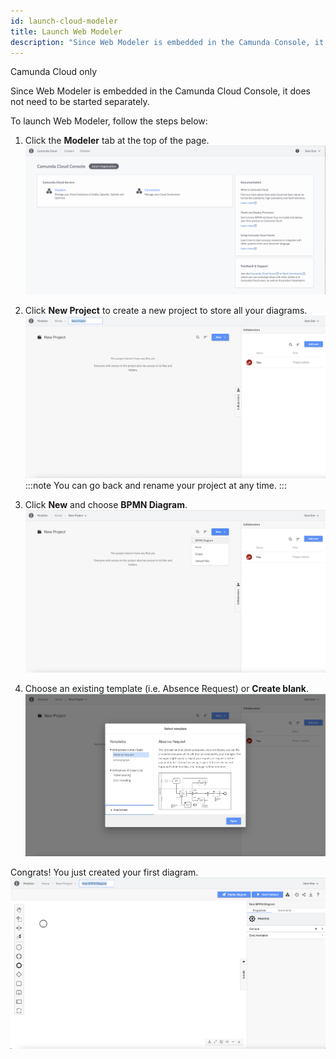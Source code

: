 ```yaml
---
id: launch-cloud-modeler
title: Launch Web Modeler
description: "Since Web Modeler is embedded in the Camunda Console, it does not need to be started separately. To launch Web Modeler, take the following steps."
---
```


<span class="badge badge--cloud">Camunda Cloud only</span>

Since Web Modeler is embedded in the Camunda Cloud Console, it does not need to be started separately.

To launch Web Modeler, follow the steps below:

1. Click the **Modeler** tab at the top of the page.
![cloud web modeler menu item](img/cloud-web-modeler-menu-item.png)

2. Click **New Project** to create a new project to store all your diagrams.
![web modeler empty home](img/web-modeler-new-user-new-project.png)
:::note
You can go back and rename your project at any time.
:::

3. Click **New** and choose **BPMN Diagram**.
![web modeler empty project](img/web-modeler-new-user-new-diagram-choose-bpmn.png)

4. Choose an existing template (i.e. Absence Request) or **Create blank**.
![web modeler new diagram modal](img/web-modeler-new-user-new-diagram-modal.png)

Congrats! You just created your first diagram.
![web modeler new diagram created](img/web-modeler-new-user-new-diagram.png)
